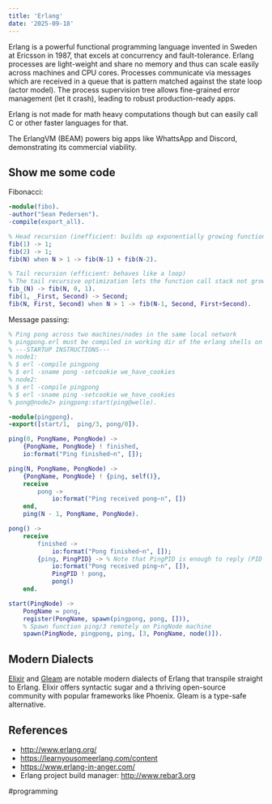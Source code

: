```yaml
---
title: 'Erlang'
date: '2025-09-18'
---
```

Erlang is a powerful functional programming language invented in Sweden at Ericsson in 1987, that excels at concurrency and fault-tolerance. Erlang processes are light-weight and share  no memory and thus can scale easily across machines and CPU cores. Processes communicate via messages which are received in a queue that is pattern matched against the state loop (actor model). The process supervision tree allows fine-grained error management (let it crash), leading to robust production-ready apps.

Erlang is not made for math heavy computations though but can easily call C or other faster languages for that.

The ErlangVM (BEAM) powers big apps like WhattsApp and Discord, demonstrating its commercial viability.

## Show me some code

Fibonacci:
```erlang
-module(fibo).
-author("Sean Pedersen").
-compile(export_all).

% Head recursion (inefficient: builds up exponentially growing function call stack: 2^N)
fib(1) -> 1;
fib(2) -> 1;
fib(N) when N > 1 -> fib(N-1) + fib(N-2).

% Tail recursion (efficient: behaves like a loop)
% The tail recursive optimization lets the function call stack not grow at all)
fib_(N) -> fib(N, 0, 1).
fib(1, _First, Second) -> Second;
fib(N, First, Second) when N > 1 -> fib(N-1, Second, First+Second).
```

Message passing:
```erlang
% Ping pong across two machines/nodes in the same local network
% pingpong.erl must be compiled in working dir of the erlang shells on both machines!
% ---STARTUP INSTRUCTIONS---
% node1:
% $ erl -compile pingpong
% $ erl -sname pong -setcookie we_have_cookies
% node2:
% $ erl -compile pingpong
% $ erl -sname ping -setcookie we_have_cookies
% pong@node2> pingpong:start(ping@welle).

-module(pingpong).
-export([start/1,  ping/3, pong/0]).

ping(0, PongName, PongNode) ->
    {PongName, PongNode} ! finished,
    io:format("Ping finished~n", []);

ping(N, PongName, PongNode) ->
    {PongName, PongNode} ! {ping, self()},
    receive
        pong ->
            io:format("Ping received pong~n", [])
    end,
    ping(N - 1, PongName, PongNode).

pong() ->
    receive
        finished ->
            io:format("Pong finished~n", []);
        {ping, PingPID} -> % Note that PingPID is enough to reply (PID contains info about its node)
            io:format("Pong received ping~n", []),
            PingPID ! pong,
            pong()
    end.

start(PingNode) ->
    PongName = pong,
    register(PongName, spawn(pingpong, pong, [])),
    % Spawn function ping/3 remotely on PingNode machine
    spawn(PingNode, pingpong, ping, [3, PongName, node()]).
```

## Modern Dialects

[Elixir](https://elixir-lang.org/) and [Gleam](https://gleam.run/) are notable modern dialects of Erlang that transpile straight to Erlang. Elixir offers syntactic sugar and a thriving open-source community with popular frameworks like Phoenix. Gleam is a type-safe alternative.

## References

- <http://www.erlang.org/>
- <https://learnyousomeerlang.com/content>
- <https://www.erlang-in-anger.com/>
- Erlang project build manager: <http://www.rebar3.org>

#programming
